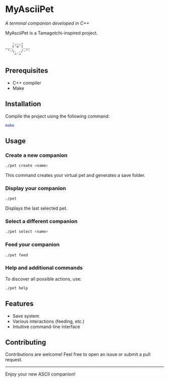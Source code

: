 # MyAsciiPet

*A terminal companion developed in C++*

MyAsciiPet is a Tamagotchi-inspired project.
```
   .___,        
___('v')___     
`"-\._./-"'     
    ^ ^      
```
## Prerequisites

- C++ compiler
- Make

## Installation

Compile the project using the following command:

```bash
make
```

## Usage

### Create a new companion

```bash
./pet create <name>
```

This command creates your virtual pet and generates a save folder.

### Display your companion

```bash
./pet
```

Displays the last selected pet.

### Select a different companion

```bash
./pet select <name>
```

### Feed your companion

```bash
./pet feed
```

### Help and additional commands

To discover all possible actions, use:

```bash
./pet help
```

## Features
- Save system
- Various interactions (feeding, etc.)
- Intuitive command-line interface

## Contributing

Contributions are welcome! Feel free to open an issue or submit a pull request.

---

Enjoy your new ASCII companion!
